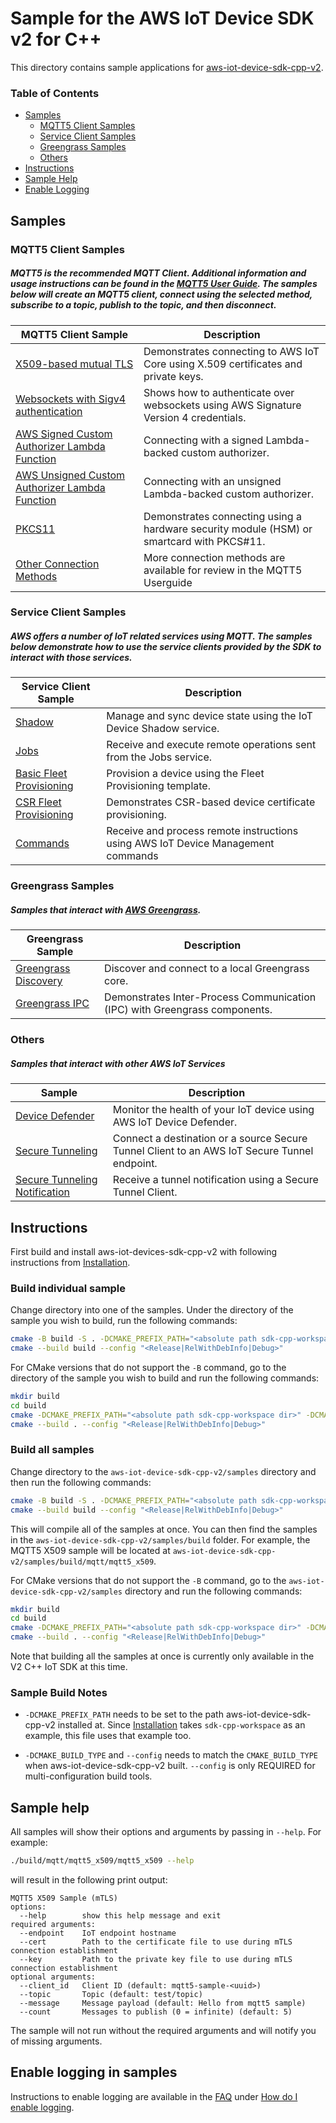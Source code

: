 # Sample for the AWS IoT Device SDK v2 for C++
This directory contains sample applications for [aws-iot-device-sdk-cpp-v2](../README.md).

### Table of Contents
* [Samples](#samples)
    * [MQTT5 Client Samples](#mqtt5-client-samples)
    * [Service Client Samples](#service-client-samples)
    * [Greengrass Samples](#greengrass-samples)
    * [Others](#others)
* [Instructions](#instructions)
* [Sample Help](#sample-help)
* [Enable Logging](#enable-logging-in-samples)


## Samples
### MQTT5 Client Samples
##### MQTT5 is the recommended MQTT Client. Additional information and usage instructions can be found in the [MQTT5 User Guide](../documents/MQTT5_Userguide.md). The samples below will create an MQTT5 client, connect using the selected method, subscribe to a topic, publish to the topic, and then disconnect.
| MQTT5 Client Sample | Description |
|--------|-------------|
| [X509-based mutual TLS](./mqtt/mqtt5_x509/README.md) | Demonstrates connecting to AWS IoT Core using X.509 certificates and private keys.
| [Websockets with Sigv4 authentication](./mqtt/mqtt5_aws_websocket/README.md) | Shows how to authenticate over websockets using AWS Signature Version 4 credentials. |
| [AWS Signed Custom Authorizer Lambda Function](./mqtt/mqtt5_custom_auth_signed/README.md) | Connecting with a signed Lambda-backed custom authorizer.
| [AWS Unsigned Custom Authorizer Lambda Function](./mqtt/mqtt5_custom_auth_unsigned/README.md) | Connecting with an unsigned Lambda-backed custom authorizer.
| [PKCS11](./mqtt/mqtt5_pkcs11/README.md) | Demonstrates connecting using a hardware security module (HSM) or smartcard with PKCS#11. |
| [Other Connection Methods](../documents/MQTT5_Userguide.md#connecting-to-aws-iot-core) | More connection methods are available for review in the MQTT5 Userguide

### Service Client Samples
##### AWS offers a number of IoT related services using MQTT. The samples below demonstrate how to use the service clients provided by the SDK to interact with those services.
| Service Client Sample | Description |
|--------|-------------|
| [Shadow](./service_clients/shadow/shadow-sandbox/README.md) | Manage and sync device state using the IoT Device Shadow service. |
| [Jobs](./service_clients/jobs/jobs-sandbox/README.md) | Receive and execute remote operations sent from the Jobs service. |
| [Basic Fleet Provisioning](./service_clients/fleet_provisioning/provision-basic/README.md) | Provision a device using the Fleet Provisioning template. |
| [CSR Fleet Provisioning](./service_clients/fleet_provisioning/provision-csr/README.md) | Demonstrates CSR-based device certificate provisioning. |
| [Commands](./service_clients/commands/commands-sandbox/README.md) | Receive and process remote instructions using AWS IoT Device Management commands |


### Greengrass Samples
##### Samples that interact with [AWS Greengrass](https://aws.amazon.com/greengrass/).
| Greengrass Sample | Description |
|--------|-------------|
| [Greengrass Discovery](./greengrass/basic_discovery/README.md) | Discover and connect to a local Greengrass core. |
| [Greengrass IPC](./greengrass/ipc/README.md) | Demonstrates Inter-Process Communication (IPC) with Greengrass components. |

### Others
##### Samples that interact with other AWS IoT Services
| Sample | Description |
|--------|-------------|
| [Device Defender](./others/device_defender/mqtt5_basic_report/README.md) | Monitor the health of your IoT device using AWS IoT Device Defender. |
| [Secure Tunneling](./others/secure_tunneling/secure_tunnel/README.md) | Connect a destination or a source Secure Tunnel Client to an AWS IoT Secure Tunnel endpoint. |
| [Secure Tunneling Notification](./others/secure_tunneling/tunnel_notification/README.md) | Receive a tunnel notification using a Secure Tunnel Client. |



## Instructions

First build and install aws-iot-devices-sdk-cpp-v2 with following instructions from [Installation](../README.md#Installation).

### Build individual sample

Change directory into one of the samples. Under the directory of the sample you wish to build, run the following commands:

``` sh
cmake -B build -S . -DCMAKE_PREFIX_PATH="<absolute path sdk-cpp-workspace dir>" -DCMAKE_BUILD_TYPE="<Release|RelWithDebInfo|Debug>" .
cmake --build build --config "<Release|RelWithDebInfo|Debug>"
```

For CMake versions that do not support the `-B` command, go to the directory of the sample you wish to build and run the following commands:

``` sh
mkdir build
cd build
cmake -DCMAKE_PREFIX_PATH="<absolute path sdk-cpp-workspace dir>" -DCMAKE_BUILD_TYPE="<Release|RelWithDebInfo|Debug>" ..
cmake --build . --config "<Release|RelWithDebInfo|Debug>"
```

### Build all samples

Change directory to the `aws-iot-device-sdk-cpp-v2/samples` directory and then run the following commands:

```sh
cmake -B build -S . -DCMAKE_PREFIX_PATH="<absolute path sdk-cpp-workspace dir>" -DCMAKE_BUILD_TYPE="<Release|RelWithDebInfo|Debug>"
cmake --build build --config "<Release|RelWithDebInfo|Debug>"
```

This will compile all of the samples at once. You can then find the samples in the `aws-iot-device-sdk-cpp-v2/samples/build` folder. For example, the MQTT5 X509 sample will be located at `aws-iot-device-sdk-cpp-v2/samples/build/mqtt/mqtt5_x509`.

For CMake versions that do not support the `-B` command, go to the `aws-iot-device-sdk-cpp-v2/samples` directory and run the following commands:

``` sh
mkdir build
cd build
cmake -DCMAKE_PREFIX_PATH="<absolute path sdk-cpp-workspace dir>" -DCMAKE_BUILD_TYPE="<Release|RelWithDebInfo|Debug>" ..
cmake --build . --config "<Release|RelWithDebInfo|Debug>"
```

Note that building all the samples at once is currently only available in the V2 C++ IoT SDK at this time.

### Sample Build Notes

* `-DCMAKE_PREFIX_PATH` needs to be set to the path aws-iot-device-sdk-cpp-v2 installed at. Since [Installation](../README.md#Installation) takes `sdk-cpp-workspace` as an example, this file uses that example too.

* `-DCMAKE_BUILD_TYPE` and `--config` needs to match the `CMAKE_BUILD_TYPE` when aws-iot-device-sdk-cpp-v2 built. `--config` is only REQUIRED for multi-configuration build tools.

## Sample help

All samples will show their options and arguments by passing in `--help`. For example:

```sh
./build/mqtt/mqtt5_x509/mqtt5_x509 --help
```
will result in the following print output:
```
MQTT5 X509 Sample (mTLS)
options:
  --help        show this help message and exit
required arguments:
  --endpoint    IoT endpoint hostname
  --cert        Path to the certificate file to use during mTLS connection establishment
  --key         Path to the private key file to use during mTLS connection establishment
optional arguments:
  --client_id   Client ID (default: mqtt5-sample-<uuid>)
  --topic       Topic (default: test/topic)
  --message     Message payload (default: Hello from mqtt5 sample)
  --count       Messages to publish (0 = infinite) (default: 5)
```
The sample will not run without the required arguments and will notify you of missing arguments.

## Enable logging in samples

Instructions to enable logging are available in the [FAQ](../documents/FAQ.md) under [How do I enable logging](../documents/FAQ.md#how-do-i-enable-logging).